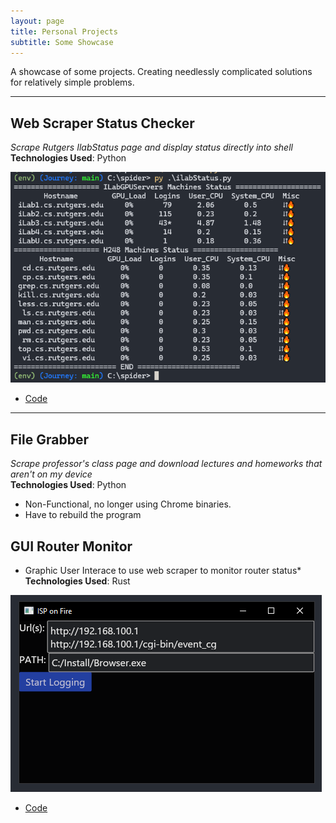 ```yaml
---
layout: page
title: Personal Projects
subtitle: Some Showcase
---
```


A showcase of some projects. Creating needlessly complicated solutions for relatively simple problems.

<!-- ## Table of Contents                             -->
<!-- - [Status Checker](#web-scraper-status-checker)  -->
<!-- - [Automated File Grabber](#file-grabber)        -->

---

## Web Scraper Status Checker 
*Scrape Rutgers IlabStatus page and display status directly into shell*  
**Technologies Used**: Python

![status](assets/img/ilab_scraper_ss.png)  
- [Code](https://github.com/PassingBoredom/glassshelf/tree/main/Status%20Checker)

--- 

## File Grabber 
*Scrape professor's class page and download lectures and homeworks that aren't on my device*  
**Technologies Used**: Python

<!-- ![traceback](assets/img/prin_prog_traceback.png)                                 -->
<!-- - [Code](https://github.com/PassingBoredom/glassshelf/tree/main/File%20Grabber)  -->
<!-- 	- Non-Functional image since I'm no longer using Chrome binaries              -->
- Non-Functional, no longer using Chrome binaries. 
- Have to rebuild the program 

## GUI Router Monitor
* Graphic User Interace to use web scraper to monitor router status*
**Technologies Used**: Rust

![Makeshift GUI](assets/img/rust_router_gui.png)
- [Code]()